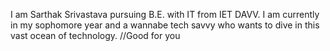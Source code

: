 I am Sarthak Srivastava pursuing B.E. with IT from IET DAVV. I am currently in my sophomore year and a wannabe tech savvy who wants to dive in this vast ocean of technology. //Good for you 

